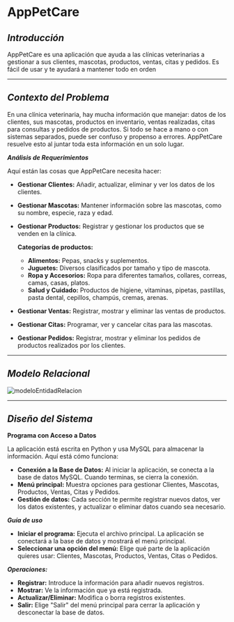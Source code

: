 # AppPetCare
***Introducción***
----
AppPetCare es una aplicación que ayuda a las clínicas veterinarias a gestionar a sus clientes, mascotas, productos, ventas, citas y pedidos. Es fácil de usar y te ayudará a mantener todo en orden

----

***Contexto del Problema***
---
En una clínica veterinaria, hay mucha información que manejar: datos de los clientes, sus mascotas, productos en inventario, ventas realizadas, citas para consultas y pedidos de productos. Si todo se hace a mano o con sistemas separados, puede ser confuso y propenso a errores. AppPetCare resuelve esto al juntar toda esta información en un solo lugar.

***Análisis de Requerimientos***

Aquí están las cosas que AppPetCare necesita hacer:

- **Gestionar Clientes:** Añadir, actualizar, eliminar y ver los datos de los clientes.
- **Gestionar Mascotas:** Mantener información sobre las mascotas, como su nombre, especie, raza y edad.
- **Gestionar Productos:** Registrar y gestionar los productos que se venden en la clínica.

    **Categorías de productos:**

    - **Alimentos:** Pepas, snacks y suplementos.
    - **Juguetes:** Diversos clasificados por tamaño y tipo de mascota.
    - **Ropa y Accesorios:** Ropa para diferentes tamaños, collares, correas, camas, casas, platos.
    - **Salud y Cuidado:** Productos de higiene, vitaminas, pipetas, pastillas, pasta dental, cepillos, champús, cremas, arenas.
    
- **Gestionar Ventas:** Registrar, mostrar y eliminar las ventas de productos.
- **Gestionar Citas:** Programar, ver y cancelar citas para las mascotas.
- **Gestionar Pedidos:** Registrar, mostrar y eliminar los pedidos de productos realizados por los clientes. 

---
## ***Modelo Relacional***
![modeloEntidadRelacion](https://github.com/user-attachments/assets/1d1334d1-de15-454a-9b6a-0aacd865f6eb)

-----
***Diseño del Sistema***
---

**Programa con Acceso a Datos**

La aplicación está escrita en Python y usa MySQL para almacenar la información. Aquí está cómo funciona:

- **Conexión a la Base de Datos:** Al iniciar la aplicación, se conecta a la base de datos MySQL. Cuando terminas, se cierra la conexión.
- **Menú principal:** Muestra opciones para gestionar Clientes, Mascotas, Productos, Ventas, Citas y Pedidos.
- **Gestión de datos:** Cada sección te permite registrar nuevos datos, ver los datos existentes, y actualizar o eliminar datos cuando sea necesario.

***Guía de uso***

- **Iniciar el programa:** Ejecuta el archivo principal. La aplicación se conectará a la base de datos y mostrará el menú principal.
- **Seleccionar una opción del menú:** Elige qué parte de la aplicación quieres usar: Clientes, Mascotas, Productos, Ventas, Citas o Pedidos.

***Operaciones:***

- **Registrar:** Introduce la información para añadir nuevos registros.
- **Mostrar:** Ve la información que ya está registrada.
- **Actualizar/Eliminar:** Modifica o borra registros existentes.
- **Salir:** Elige "Salir" del menú principal para cerrar la aplicación y desconectar la base de datos.

